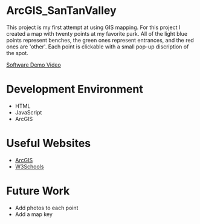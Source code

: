 # ArcGIS_SanTanValley

This project is my first attempt at using GIS mapping. For this project I created a map with twenty points at my favorite park. All of the light blue points represent benches, the green ones represent entrances, and the red ones are 'other'. Each point is clickable with a small pop-up discription of the spot.

[Software Demo Video](http://youtube.link.goes.here)

# Development Environment

* HTML
* JavaScript
* ArcGIS

# Useful Websites

* [ArcGIS](https://developers.arcgis.com/javascript/latest/)
* [W3Schools](https://www.w3schools.com/js/)

# Future Work

* Add photos to each point
* Add a map key
